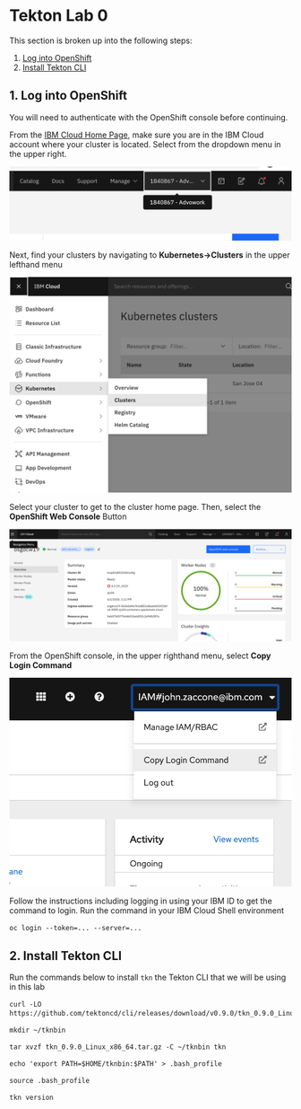 # Tekton Lab 0

This section is broken up into the following steps:

1. [Log into OpenShift](#2-log-into-openshift)
1. [Install Tekton CLI](#3-install-tekton-cli)

## 1. Log into OpenShift

You will need to authenticate with the OpenShift console before continuing.

From the [IBM Cloud Home Page](https://cloud.ibm.com), make sure you are in the IBM Cloud account where your cluster is located. Select from the dropdown menu in the upper right.

![correct account](../images/ibm-cloud-account.png)

Next, find your clusters by navigating to **Kubernetes->Clusters** in the upper lefthand menu

![Kubernetes Menu](../images/kubernetes-menu.png)

Select your cluster to get to the cluster home page. Then, select the **OpenShift Web Console** Button

![cluster homepage](../images/cluster-homepage.png)

From the OpenShift console, in the upper righthand menu, select **Copy Login Command**

![copy login command](../images/copy-login-command.png)

Follow the instructions including logging in using your IBM ID to get the command to login. Run the command in your IBM Cloud Shell environment

```console
oc login --token=... --server=...
```

## 2. Install Tekton CLI

Run the commands below to install `tkn` the Tekton CLI that we will be using in this lab

```console
curl -LO https://github.com/tektoncd/cli/releases/download/v0.9.0/tkn_0.9.0_Linux_x86_64.tar.gz
```
```console
mkdir ~/tknbin
```

```console
tar xvzf tkn_0.9.0_Linux_x86_64.tar.gz -C ~/tknbin tkn
```

```console
echo 'export PATH=$HOME/tknbin:$PATH' > .bash_profile
```

```console
source .bash_profile
```

```console
tkn version
```